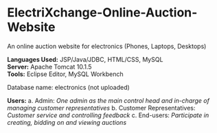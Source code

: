 # ElectriXchange-Online-Auction-Website
An online auction website for electronics (Phones, Laptops, Desktops)

**Languages Used:** JSP/Java/JDBC, HTML/CSS, MySQL<br/>
**Server:** Apache Tomcat 10.1.5<br/>
**Tools:** Eclipse Editor, MySQL Workbench<br/>

Database name: electronics (not uploaded)

**Users:**
  a. Admin: _One admin as the main control head and in-charge of managing customer representatives_
  b. Customer Representatives: _Customer service and controlling feedback_
  c. End-users: _Participate in creating, bidding on and viewing auctions_
